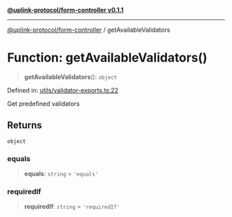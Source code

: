 [**@uplink-protocol/form-controller v0.1.1**](../README.md)

***

[@uplink-protocol/form-controller](../globals.md) / getAvailableValidators

# Function: getAvailableValidators()

> **getAvailableValidators**(): `object`

Defined in: [utils/validator-exports.ts:22](https://github.com/jmkcoder/uplink-protocol-form-controller/blob/8991786ca293392fbb1434d450f2a292fb340f1d/src/utils/validator-exports.ts#L22)

Get predefined validators

## Returns

`object`

### equals

> **equals**: `string` = `'equals'`

### requiredIf

> **requiredIf**: `string` = `'requiredIf'`
